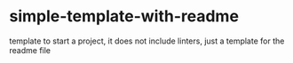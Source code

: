 # simple-template-with-readme
template to start a project, it does not include linters, just a template for the readme file

